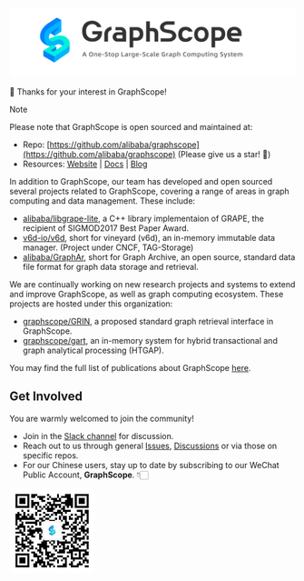 ![graphscope](https://github.com/graphscope/.github/blob/main/images/graphscope-banner.png)

💞 Thanks for your interest in GraphScope!

> [!NOTE]
> Please note that GraphScope is open sourced and maintained at:

- Repo: [https://github.com/alibaba/graphscope](https://github.com/alibaba/graphscope) (Please give us a star! 🌟)
- Resources: [Website](https://graphscope.io) | [Docs](https://graphscope.io/docs) | [Blog](https://blog.graphscope.io)


In addition to GraphScope, our team has developed and open sourced several projects related to GraphScope, covering a range of areas in graph computing and data management. These include:

- [alibaba/libgrape-lite](https://github.com/alibaba/libgrape-lite), a C++ library implementaion of GRAPE, the recipient of SIGMOD2017 Best Paper Award. 
- [v6d-io/v6d](https://github.com/v6d-io/v6d), short for vineyard (v6d), an in-memory immutable data manager. (Project under CNCF, TAG-Storage)
- [alibaba/GraphAr](https://github.com/alibaba/GraphAr), short for Graph Archive, an open source, standard data file format for graph data storage and retrieval.

We are continually working on new research projects and systems to extend and improve GraphScope, as well as graph computing ecosystem. These projects are hosted under this organization:

- [graphscope/GRIN](https://github.com/graphscope/GRIN), a proposed standard graph retrieval interface in GraphScope.
- [graphscope/gart](https://github.com/graphscope/gart), an in-memory system for hybrid transactional and graph analytical processing (HTGAP).

You may find the full list of publications about GraphScope [here](https://graphscope.io/publications).

## Get Involved
You are warmly welcomed to join the community!

- Join in the [Slack channel](http://slack.graphscope.io/) for discussion.
- Reach out to us through general [Issues](https://github.com/alibaba/GraphScope/issues), [Discussions](https://github.com/alibaba/GraphScope/discussions) or via those on specific repos. 
- For our Chinese users, stay up to date by subscribing to our WeChat Public Account, **GraphScope**. 👇🏻

<img src="https://github.com/graphscope/.github/blob/main/images/qr-code.jpg" width="150" />
